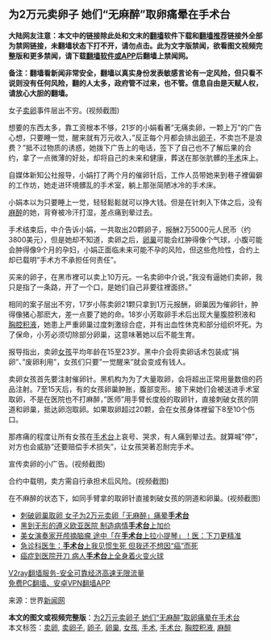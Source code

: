  <h2>为2万元卖卵子 她们“无麻醉”取卵痛晕在手术台</h2> <p class="notice"><b>大陆网友注意：本文中的链接除此处和文末的<a href="https://github.com/bannedbook/fanqiang" >翻墙</a>软件下载和<a href="https://github.com/killgcd/justmysocks/blob/master/README.md">翻墙推荐</a>链接外全部为禁网链接，未翻墙状态下打不开，请勿点击。此为文字版禁闻，欲看图文视频完整版和更多禁闻，请下载<a href="https://github.com/bannedbook/fanqiang">翻墙软件或APP</a>后翻墙上禁闻网。</p><p>备注：翻墙看新闻非常安全，翻墙以真实身份发表敏感言论有一定风险，但只看不说则没有任何风险，翻的人太多，政府管不过来，也不管。信息自由是天赋人权，请放心大胆的翻墙。</b></p>  <div class="entry"> <p id="conimg">女子<a href="https://www.bannedbook.org/bnews/tag/%E5%8D%96%E5%8D%B5/" class="st_tag internal_tag" rel="tag" title="标签 卖卵 下的日志">卖卵</a>事件层出不穷。(视频截图)</p> <p>想要的东西太多，靠工资根本不够，21岁的小娟看著&#8221;无痛卖卵，一颗上万&#8221;的广告心想，只要睡一觉，醒来就有万元收入，&#8221;反正每个月都会排出<a href="https://www.bannedbook.org/bnews/tag/%E5%8D%B5%E5%AD%90/" class="st_tag internal_tag" rel="tag" title="标签 卵子 下的日志">卵子</a>，不卖岂不是浪费？&#8221;抵不过物质的诱惑，她拨下广告上的电话，签下了自己也不了解后果的合约，拿了一点微薄的好处，却将自己的未来和健康，葬送在那张肮髒的<a href="https://www.bannedbook.org/bnews/tag/%e6%89%8b%e6%9c%af/" class="st_tag internal_tag" rel="tag" title="标签 手术 下的日志">手术</a>床上。</p> <p>自媒体新知公社报导，小娟打了两个月的催卵针后，工作人员带她来到巷子裡偏僻的工作坊，她走进环境髒乱的手术室，躺上那张简陋冰冷的手术床。</p> <p>小娟本以为只要睡上一觉，轻轻鬆鬆就可以挣大钱。但是在针刺入下体之后，没有<a href="https://www.bannedbook.org/bnews/tag/%E9%BA%BB%E9%86%89/" class="st_tag internal_tag" rel="tag" title="标签 麻醉 下的日志">麻醉</a>的她，背脊被冷汗打湿，差点痛到晕过去。</p>  <p>手术结束后，中介告诉小娟，一共取出20颗卵子，报酬2万5000元人民币（约3800美元），但是她却不知道，卖卵之后，<a href="https://www.bannedbook.org/bnews/tag/%E5%8D%B5%E5%B7%A2/" class="st_tag internal_tag" rel="tag" title="标签 卵巢 下的日志">卵巢</a>可能会红肿得像个气球，小腹可能会肿得像9个月的孕妇，小娟正面临未来可能不孕的风险，但这些危险性，合约上却已载明&#8221;手术方不承担任何责任&#8221;。</p> <p>买来的卵子，在黑市裡可以卖上10万元。一名卖卵中介说，&#8221;我没有逼她们卖卵，我只是指了一条路，开了一个口，是她们自己非要往裡面挤。&#8221;</p> <p>相同的案子层出不穷，17岁小陈卖卵21颗只拿到1万元报酬，卵巢因为催卵针，肿得像猪心那麽大，差一点要了她的命。18岁小芳取卵手术后出现大量腹腔积液和<a href="https://www.bannedbook.org/bnews/tag/%e8%83%b8%e8%85%94%e7%a7%af%e6%b6%b2/" class="st_tag internal_tag" rel="tag" title="标签 胸腔积液 下的日志">胸腔积液</a>，她患上严重卵巢过度刺激综合症，并有出血性休克和部分组织坏死。为了保命，小芳必须切除部分卵巢，这意味著她以后不能生育。</p> <p>报导指出，卖卵<a href="https://www.bannedbook.org/bnews/tag/%e5%a5%b3%e5%ad%a9/" class="st_tag internal_tag" rel="tag" title="标签 女孩 下的日志">女孩</a>平均年龄在15至23岁。黑中介会将卖卵话术包装成&#8221;捐卵&#8221;、&#8221;废卵利用&#8221;，女孩们只要&#8221;一觉醒来&#8221;就会变成有钱人。</p>  <p>卖卵女孩首先要注射催卵针。黑机构为为了大量取卵，会将超出正常用量数倍的药品注射。7至15天后，有的女孩卵巢肿胀，腹部变形。接下来她们会被送进手术室取卵，不是在医院也不打麻醉，&#8221;医师&#8221;用手臂长度般的取卵针，直接刺破女孩的阴道和卵巢，抵达卵泡取卵。如果取卵超过20颗，会在女孩身体裡留下8至10个伤口。</p> <p>那疼痛的程度让所有女孩在<a href="https://www.bannedbook.org/bnews/tag/%E6%89%8B%E6%9C%AF%E5%8F%B0/" class="st_tag internal_tag" rel="tag" title="标签 手术台 下的日志">手术台</a>上哀号、哭求，有人痛到晕过去。就算喊&#8221;停&#8221;，对方也会威胁&#8221;还要赔偿手术损失&#8221;，让女孩哭著忍耐完手术。</p> <p>宣传卖卵的小广告。(视频截图)</p> <p>合约中载明，卖方需自行承担术后风险。(视频截图)</p>  <p>在不麻醉的状态下，如同手臂拿的取卵针直接刺破女孩的阴道和卵巢。(视频截图)</p> <ul class='op-related-articles' title='相关阅读'> <li><a href='https://www.bannedbook.org/bnews/baitai/20201127/1438197.html' target='_blank'>刺破卵巢取卵 女子为2万元卖卵「无麻醉」痛晕<b>手术台</b></a></li> <li><a href='https://www.bannedbook.org/bnews/baitai/20200807/1376025.html' target='_blank'>黑到无形的遵义欧亚医院 制造病情<b>手术台</b>上加价</a></li> <li><a href='https://www.bannedbook.org/bnews/funmedia/20200303/1287518.html' target='_blank'>美女演奏家开颅摘脑瘤 途中「在<b>手术台</b>上拉小提琴」！医：下刀更精准</a></li> <li><a href='https://www.bannedbook.org/bnews/health/20200124/1264187.html' target='_blank'>急诊科医生：<b>手术台</b>上我见惯生死 但我还不想因“癌”而死</a></li> <li><a href='https://www.bannedbook.org/bnews/worldnews/20200101/1251535.html' target='_blank'>癌症到医院开刀 病人<b>手术台</b>上全身着火变火球</a></li> </ul> <p class="texttj"> <a href="https://www.bannedbook.org/forum23/topic22702.html" target="_blank">V2ray翻墙服务-安全可靠经济高速无限流量</a><br/> <a href="https://github.com/bannedbook/fanqiang/wiki/%E7%A6%81%E9%97%BB%E7%BD%91%E5%AE%89%E5%8D%93%E7%BF%BB%E5%A2%99%E6%96%B0%E9%97%BBAPP" target="_blank">免费PC翻墙、安卓VPN翻墙APP</a></p><p> 来源：世界<span class='wp_keywordlink_affiliate'><a href="https://www.bannedbook.org/" title="新闻网">新闻网</a></span> </p><a name='sharetosocial'></a>       <div><b>本文的图文或视频完整版</b>：<a href='https://www.bannedbook.org/bnews/cbnews/20201128/1438384.html'>为2万元卖卵子 她们“无麻醉”取卵痛晕在手术台</a></div>  </div><!--END ENTRY--> <div class="postfooter"> <div>本文标签：<a href="https://www.bannedbook.org/bnews/tag/%E5%8D%96%E5%8D%B5/" rel="tag">卖卵</a>, <a href="https://www.bannedbook.org/bnews/tag/%E5%8D%96%E5%8D%B5%E5%AD%90/" rel="tag">卖卵子</a>, <a href="https://www.bannedbook.org/bnews/tag/%E5%8D%B5%E5%AD%90/" rel="tag">卵子</a>, <a href="https://www.bannedbook.org/bnews/tag/%E5%8D%B5%E5%B7%A2/" rel="tag">卵巢</a>, <a href="https://www.bannedbook.org/bnews/tag/%e5%a5%b3%e5%ad%a9/" rel="tag">女孩</a>, <a href="https://www.bannedbook.org/bnews/tag/%e6%89%8b%e6%9c%af/" rel="tag">手术</a>, <a href="https://www.bannedbook.org/bnews/tag/%E6%89%8B%E6%9C%AF%E5%8F%B0/" rel="tag">手术台</a>, <a href="https://www.bannedbook.org/bnews/tag/%e8%83%b8%e8%85%94%e7%a7%af%e6%b6%b2/" rel="tag">胸腔积液</a>, <a href="https://www.bannedbook.org/bnews/tag/%E9%BA%BB%E9%86%89/" rel="tag">麻醉</a></div>  </div><!--END POSTFOOTER--> 